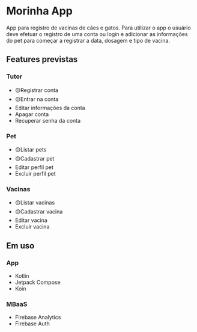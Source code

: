 # Morinha App
App para registro de vacinas de cães e gatos. Para utilizar o app o usuário deve efetuar o registro de uma conta ou login e adicionar as informações do pet para começar a registrar a data, dosagem e tipo de vacina.

## Features previstas 
### Tutor
- 🟡Registrar conta
- 🟡Entrar na conta
- Editar informações da conta
- Apagar conta
- Recuperar senha da conta

### Pet
- 🟡Listar pets
- 🟡Cadastrar pet
- Editar perfil pet
- Excluir perfil pet

### Vacinas
- 🟡Listar vacinas
- 🟡Cadastrar vacina
- Editar vacina
- Excluir vacina

## Em uso

### App
- Kotlin
- Jetpack Compose
- Koin

### MBaaS
- Firebase Analytics
- Firebase Auth
